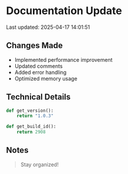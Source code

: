 # Documentation Update

Last updated: 2025-04-17 14:01:51

## Changes Made
- Implemented performance improvement
- Updated comments
- Added error handling
- Optimized memory usage

## Technical Details
```python
def get_version():
    return "1.0.3"

def get_build_id():
    return 2908
```

## Notes
> Stay organized!
